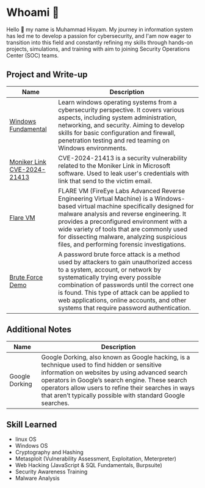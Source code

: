 # Whoami :penguin:
Hello :wave: my name is Muhammad Hisyam. My journey in information system has led me to develop a passion for cybersecurity, and I'am now eager to transition into this field and constantly refining my skills through hands-on projects, simulations, and training with aim to joining Security Operations Center (SOC) teams.

## Project and Write-up

| Name             | Description    | 
|-------------------|----------------------|
| <a href="https://github.com/md-hisyam/windowsmd" target="_blank"> Windows Fundamental </a>| Learn windows operating systems from a cybersecurity perspective. It covers various aspects, including system administration, networking, and security. Aiming to develop skills for basic configuration and firewall, penetration testing and red teaming on Windows environments.|
| <a href="" target="_blank"> Moniker Link CVE-2024-21413 </a> | CVE-2024-21413 is a security vulnerability related to the Moniker Link in Microsoft software. Used to leak user's credentials with link that send to the victim email.|
| <a href="https://github.com/md-hisyam/md-hisyam/blob/main/mdvmware.pdf" target="_blank"> Flare VM </a> | FLARE VM (FireEye Labs Advanced Reverse Engineering Virtual Machine) is a Windows-based virtual machine specifically designed for malware analysis and reverse engineering. It provides a preconfigured environment with a wide variety of tools that are commonly used for dissecting malware, analyzing suspicious files, and performing forensic investigations.|
| <a href="https://github.com/md-hisyam/md-hisyam/blob/main/mdbruteforce.pdf" target="_blank"> Brute Force Demo </a> | A password brute force attack is a method used by attackers to gain unauthorized access to a system, account, or network by systematically trying every possible combination of passwords until the correct one is found. This type of attack can be applied to web applications, online accounts, and other systems that require password authentication.|

## Additional Notes
| Name             | Description    | 
|-------------------|----------------------|
|Google Dorking | Google Dorking, also known as Google hacking, is a technique used to find hidden or sensitive information on websites by using advanced search operators in Google’s search engine. These search operators allow users to refine their searches in ways that aren’t typically possible with standard Google searches.|


## Skill Learned
- linux OS
- Windows OS
- Cryptography and Hashing
- Metasploit (Vulnerability Assessment, Exploitation, Meterpreter)
- Web Hacking (JavaScript & SQL Fundamentals, Burpsuite)
- Security Awareness Training
- Malware Analysis

